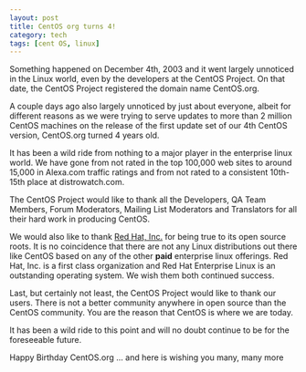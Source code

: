 ```yaml
--- 
layout: post
title: CentOS org turns 4!
category: tech
tags: [cent OS, linux]
---
```

Something happened on December 4th, 2003 and it went largely unnoticed in the Linux world, even by the developers at the CentOS Project. On that date, the CentOS Project registered the domain name CentOS.org.

A couple days ago also largely unnoticed by just about everyone, albeit for different reasons as we were trying to serve updates to more than 2 million CentOS machines on the release of the first update set of our 4th CentOS version, CentOS.org turned 4 years old.

It has been a wild ride from nothing to a major player in the enterprise linux world. We have gone from not rated in the top 100,000 web sites to around 15,000 in Alexa.com traffic ratings and from not rated to a consistent 10th-15th place at distrowatch.com.

The CentOS Project would like to thank all the Developers, QA Team Members, Forum Moderators, Mailing List Moderators and Translators for all their hard work in producing CentOS.

We would also like to thank [Red Hat, Inc.](http://www.redhat.com/") for being true to its open source roots. It is no coincidence that there are not any Linux distributions out there like CentOS based on any of the other **paid** enterprise linux offerings. Red Hat, Inc. is a first class organization and Red Hat Enterprise Linux is an outstanding operating system. We wish them both continued success.

Last, but certainly not least, the CentOS Project would like to thank our users. There is not a better community anywhere in open source than the CentOS community. You are the reason that CentOS is where we are today.

It has been a wild ride to this point and will no doubt continue to be for the foreseeable future.

Happy Birthday CentOS.org ... and here is wishing you many, many more
